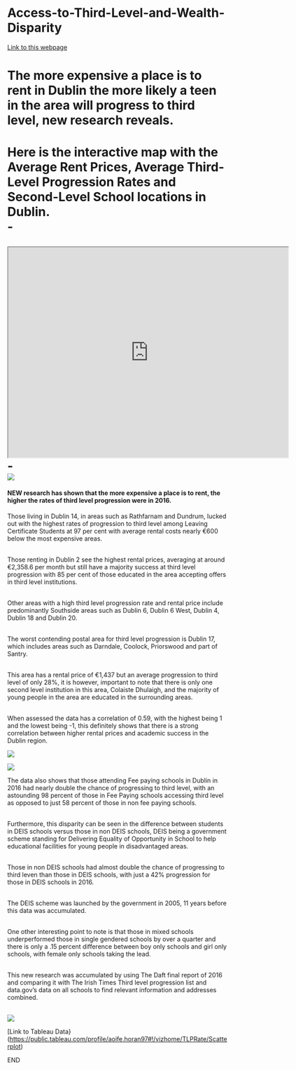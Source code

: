 # Access-to-Third-Level-and-Wealth-Disparity

[Link to this webpage](https://aoifehoran97.github.io/Access-to-Third-Level-and-Wealth-Disparity/)  

<h1>The more expensive a place is to rent in Dublin the more likely a teen in the area will progress to third level, new research reveals.<h1>  
  
 <strong> Here is the interactive map with the Average Rent Prices, Average Third-Level Progression Rates and Second-Level School locations in Dublin.</strong><br/>
 -<br/>
 

 

<iframe src="https://www.google.com/maps/d/u/0/embed?mid=11Z7C4pZofy8x8XIXdGq5rym34vl6tTBZ" width="640" height="480">  </iframe>  
<br/>
-<br/>


<img src="images/Scatterplot.png">


<h4>NEW research has shown that the more expensive a place is to rent, the higher the rates of third level progression were in 2016. 
</h4>  

Those living in Dublin 14, in areas such as Rathfarnam and Dundrum, lucked out with the highest rates of progression to third level among Leaving Certificate Students at 97 per cent with average rental costs nearly €600 below the most expensive areas.<br/>
<br/>

Those renting in Dublin 2 see the highest rental prices, averaging at around €2,358.6 per month but still have a majority success at third level progression with 85 per cent of those educated in the area accepting offers in third level institutions.<br/>
<br/>

Other areas with a high third level progression rate and rental price include predominantly Southside areas such as Dublin 6, Dublin 6 West, Dublin 4, Dublin 18 and Dublin 20.<br/>
<br/>

The worst contending postal area for third level progression is Dublin 17, which includes areas such as Darndale, Coolock, Priorswood and part of Santry.<br/>
<br/>

This area has a rental price of €1,437 but an average progression to third level of only 28%, it is however, important to note that there is only one second level institution in this area, Colaiste Dhulaigh, and the majority of young people in the area are educated in the surrounding areas.<br/>
<br/>

When assessed the data has a correlation of 0.59, with the highest being 1 and the lowest being -1, this definitely shows that there is a strong correlation between higher rental prices and academic success in the Dublin region.<br/>


<img src="images/feepaying.png">  

<img src="images/DEIS.png"><br/>

The data also shows that those attending Fee paying schools in Dublin in 2016 had nearly double the chance of progressing to third level, with an astounding 98 percent of those in Fee Paying schools accessing third level as opposed to just 58 percent of those in non fee paying schools.<br/>
<br/>

Furthermore, this disparity can be seen in the difference between students in DEIS schools versus those in non DEIS schools, DEIS being a government scheme standing for Delivering Equality of Opportunity in School to help educational facilities for young people in disadvantaged areas. <br/>
<br/>

Those in non DEIS schools had almost double the chance of progressing to third leven than those in DEIS schools, with just a 42% progression for those in DEIS schools in 2016.<br/>
<br/>

The DEIS scheme was launched by the government in 2005, 11 years before this data was accumulated.<br/>
<br/>

One other interesting point to note is that those in mixed schools underperformed those in single gendered schools by over a quarter and there is only a .15 percent difference between boy only schools and girl only schools, with female only schools taking the lead.<br/>
<br/>

This new research was accumulated by using The Daft final report of 2016 and comparing it with  The Irish Times Third level progression list and data.gov’s data on all schools to find relevant information and addresses combined.<br/>
<br/>
 

<img src="images/gender.png"><br/>

[Link to Tableau Data}(https://public.tableau.com/profile/aoife.horan97#!/vizhome/TLPRate/Scatterplot)

END
